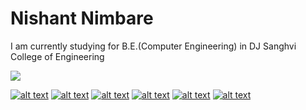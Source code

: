 
# Nishant Nimbare
I am currently studying for B.E.(Computer Engineering) in DJ Sanghvi College of Engineering 

<img src="https://img.icons8.com/cute-clipart/64/000000/linkedin.png"/>

<!-- Please don't remove this: Grab your social icons from https://github.com/carlsednaoui/gitsocial -->

<!-- display the social media buttons in your README -->

[![alt text][1.1]][1]
[![alt text][2.1]][2]
[![alt text][3.1]][3]
[![alt text][4.1]][4]
[![alt text][5.1]][5]
[![alt text][6.1]][6]


<!-- links to social media icons -->
<!-- no need to change these -->

<!-- icons with padding -->

[1.1]: http://i.imgur.com/tXSoThF.png (twitter icon with padding)
[2.1]: http://i.imgur.com/P3YfQoD.png (facebook icon with padding)
[3.1]: http://i.imgur.com/yCsTjba.png (google plus icon with padding)
[4.1]: https://img.icons8.com/cute-clipart/64/000000/linkedin.png (linkedIn)
[5.1]: http://i.imgur.com/1AGmwO3.png (dribbble icon with padding)
[6.1]: http://i.imgur.com/0o48UoR.png (github icon with padding)

<!-- update these accordingly -->

[1]: http://www.twitter.com/carlsednaoui
[2]: http://www.facebook.com/sednaoui
[3]: https://plus.google.com/+CarlSednaoui
[4]: https://www.linkedin.com/in/nishant-nimbare/
[5]: http://dribbble.com/carlsednaoui
[6]: http://www.github.com/nishant-nimbare

<!-- Please don't remove this: Grab your social icons from https://github.com/carlsednaoui/gitsocial -->
